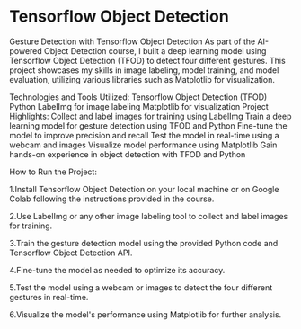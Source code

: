 # Tensorflow Object Detection
 

Gesture Detection with Tensorflow Object Detection
As part of the AI-powered Object Detection course, I built a deep learning model using Tensorflow Object Detection (TFOD) to detect four different gestures. This project showcases my skills in image labeling, model training, and model evaluation, utilizing various libraries such as Matplotlib for visualization.

Technologies and Tools Utilized:
Tensorflow Object Detection (TFOD)
Python
LabelImg for image labeling
Matplotlib for visualization
Project Highlights:
Collect and label images for training using LabelImg
Train a deep learning model for gesture detection using TFOD and Python
Fine-tune the model to improve precision and recall
Test the model in real-time using a webcam and images
Visualize model performance using Matplotlib
Gain hands-on experience in object detection with TFOD and Python

How to Run the Project:

1.Install Tensorflow Object Detection on your local machine or on Google Colab following the instructions provided in the course.

2.Use LabelImg or any other image labeling tool to collect and label images for training.

3.Train the gesture detection model using the provided Python code and Tensorflow Object Detection API.

4.Fine-tune the model as needed to optimize its accuracy.

5.Test the model using a webcam or images to detect the four different gestures in real-time.

6.Visualize the model's performance using Matplotlib for further analysis.
